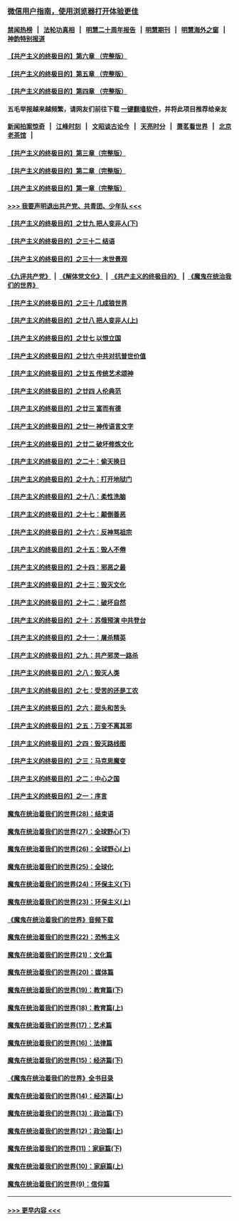 ### [微信用户指南，使用浏览器打开体验更佳](https://github.com/gfw-breaker/banned-news1/blob/master/indexes/wechat-guide.md?t=0)
#### [禁闻热榜](热点新闻.md?t=0)  &nbsp;&nbsp;|&nbsp;&nbsp; [法轮功真相](https://github.com/gfw-breaker/truth/blob/master/README.md?t=0) &nbsp;&nbsp;|&nbsp;&nbsp; [明慧二十周年报告](https://github.com/gfw-breaker/mh-reports/blob/master/README.md?t=0) &nbsp;&nbsp;|&nbsp;&nbsp;[明慧期刊](https://github.com/gfw-breaker/mh-qikan) &nbsp;&nbsp;|&nbsp;&nbsp; [明慧海外之窗](https://github.com/gfw-breaker/mh-news/blob/master/README.md?t=0) &nbsp;&nbsp;|&nbsp;&nbsp; [神韵特别报道](https://github.com/gfw-breaker/mh-news/blob/master/shenyun.md?t=0)
#### [【共产主义的终极目的】第六章 （完整版）](../pages/nsc422/n11428913.md?t=02112255) 
#### [【共产主义的终极目的】第五章 （完整版）](../pages/nsc422/n11428912.md?t=02112255) 
#### [【共产主义的终极目的】第四章 （完整版）](../pages/nsc422/n11428907.md?t=02112255) 
#### 五毛举报越来越频繁，请网友们前往下载 [一键翻墙软件](https://github.com/gfw-breaker/ssr-accounts)，并将此项目推荐给亲友
#### [新闻拍案惊奇](https://github.com/gfw-breaker/banned-news1/blob/master/pages/link4.md) &nbsp;&nbsp;|&nbsp;&nbsp; [江峰时刻](https://github.com/gfw-breaker/banned-news1/blob/master/pages/link4.md) &nbsp;&nbsp;|&nbsp;&nbsp; [文昭谈古论今](https://github.com/gfw-breaker/banned-news1/blob/master/pages/link4.md) &nbsp;&nbsp;|&nbsp;&nbsp; [天亮时分](https://github.com/gfw-breaker/banned-news1/blob/master/pages/link4.md) &nbsp;&nbsp;|&nbsp;&nbsp; [萧茗看世界](https://github.com/gfw-breaker/banned-news1/blob/master/pages/link4.md) &nbsp;&nbsp;|&nbsp;&nbsp; [北京老茶馆](https://github.com/gfw-breaker/banned-news1/blob/master/pages/link4.md) &nbsp;&nbsp;|&nbsp;&nbsp; 
#### [【共产主义的终极目的】第三章（完整版）](../pages/nsc422/n11428848.md?t=02112255) 
#### [【共产主义的终极目的】第二章（完整版）](../pages/nsc422/n11428831.md?t=02112255) 
#### [【共产主义的终极目的】第一章（完整版）](../pages/nsc422/n11417651.md?t=02112255) 
#### [>>> 我要声明退出共产党、共青团、少年队 <<<](https://github.com/begood0513/goodnews/blob/master/quit/letter.md) 
#### [【共产主义的终极目的】之廿九 把人变非人(下)](../pages/nsc422/n11344140.md?t=02112255) 
#### [【共产主义的终极目的】之三十二 结语](../pages/nsc422/n11360535.md?t=02112255) 
#### [【共产主义的终极目的】之三十一 末世景观](../pages/nsc422/n11351129.md?t=02112255) 
#### [《九评共产党》](https://github.com/begood0513/9ping.md/blob/master/README.md) &nbsp;|&nbsp; [《解体党文化》](../../../../jtdwh.md/blob/master/README.md)  &nbsp;|&nbsp; [《共产主义的终极目的》](../../../../gczydzjmd.md/blob/master/README.md) &nbsp;|&nbsp; [《魔鬼在统治我们的世界》](../../../../mgztzwmdsj.md/blob/master/README.md) 
#### [【共产主义的终极目的】之三十 几成狼世界](../pages/nsc422/n11348280.md?t=02112255) 
#### [【共产主义的终极目的】之廿八 把人变非人(上)](../pages/nsc422/n11340492.md?t=02112255) 
#### [【共产主义的终极目的】之廿七 以恨立国](../pages/nsc422/n11336944.md?t=02112255) 
#### [【共产主义的终极目的】之廿六 中共对抗普世价值](../pages/nsc422/n11324785.md?t=02112255) 
#### [【共产主义的终极目的】之廿五 传统艺术颂神](../pages/nsc422/n11296396.md?t=02112255) 
#### [【共产主义的终极目的】之廿四 人伦典范](../pages/nsc422/n11296397.md?t=02112255) 
#### [【共产主义的终极目的】之廿三 富而有德](../pages/nsc422/n11283598.md?t=02112255) 
#### [【共产主义的终极目的】之廿一 神传语言文字](../pages/nsc422/n11263265.md?t=02112255) 
#### [【共产主义的终极目的】之廿二 破坏修炼文化](../pages/nsc422/n11245728.md?t=02112255) 
#### [【共产主义的终极目的】之二十：偷天换日](../pages/nsc422/n11238846.md?t=02112255) 
#### [【共产主义的终极目的】之十九：打开地狱门](../pages/nsc422/n11206376.md?t=02112255) 
#### [【共产主义的终极目的】之十八：柔性洗脑](../pages/nsc422/n11199994.md?t=02112255) 
#### [【共产主义的终极目的】之十七：颠倒善恶](../pages/nsc422/n11179782.md?t=02112255) 
#### [【共产主义的终极目的】之十六：反神骂祖宗](../pages/nsc422/n11166798.md?t=02112255) 
#### [【共产主义的终极目的】之十五：毁人不倦](../pages/nsc422/n11166792.md?t=02112255) 
#### [【共产主义的终极目的】之十四：邪恶之最](../pages/nsc422/n11150249.md?t=02112255) 
#### [【共产主义的终极目的】之十三：毁灭文化](../pages/nsc422/n11135227.md?t=02112255) 
#### [【共产主义的终极目的】之十二：破坏自然](../pages/nsc422/n11135214.md?t=02112255) 
#### [【共产主义的终极目的】之十：苏俄预演 中共登台](../pages/nsc422/n11118424.md?t=02112255) 
#### [【共产主义的终极目的】之十一：屠杀精英](../pages/nsc422/n11118442.md?t=02112255) 
#### [【共产主义的终极目的】之九：共产邪灵一路杀](../pages/nsc422/n11114139.md?t=02112255) 
#### [【共产主义的终极目的】之八：毁灭人类](../pages/nsc422/n11108503.md?t=02112255) 
#### [【共产主义的终极目的】之七：受苦的还是工农](../pages/nsc422/n11101809.md?t=02112255) 
#### [【共产主义的终极目的】之六：甜头和苦头](../pages/nsc422/n11096971.md?t=02112255) 
#### [【共产主义的终极目的】之五：万变不离其邪](../pages/nsc422/n11091285.md?t=02112255) 
#### [【共产主义的终极目的】之四：毁灭路线图](../pages/nsc422/n11086284.md?t=02112255) 
#### [【共产主义的终极目的】之三：马克思魔变](../pages/nsc422/n11061941.md?t=02112255) 
#### [【共产主义的终极目的】之二：中心之国](../pages/nsc422/n11047728.md?t=02112255) 
#### [【共产主义的终极目的】之一：序言](../pages/nsc422/n11086077.md?t=02112255) 
#### [魔鬼在统治着我们的世界(28)：结束语](../pages/nsc422/n10936246.md?t=02112255) 
#### [魔鬼在统治着我们的世界(27)：全球野心(下)](../pages/nsc422/n10928319.md?t=02112255) 
#### [魔鬼在统治着我们的世界(26)：全球野心(上)](../pages/nsc422/n10900318.md?t=02112255) 
#### [魔鬼在统治着我们的世界(25)：全球化](../pages/nsc422/n10788205.md?t=02112255) 
#### [魔鬼在统治着我们的世界(24)：环保主义(下)](../pages/nsc422/n10695307.md?t=02112255) 
#### [魔鬼在统治着我们的世界(23)：环保主义(上)](../pages/nsc422/n10688613.md?t=02112255) 
#### [《魔鬼在统治着我们的世界》音频下载](../pages/nsc422/n10635553.md?t=02112255) 
#### [魔鬼在统治着我们的世界(22)：恐怖主义](../pages/nsc422/n10614727.md?t=02112255) 
#### [魔鬼在统治着我们的世界(21)：文化篇](../pages/nsc422/n10597706.md?t=02112255) 
#### [魔鬼在统治着我们的世界(20)：媒体篇](../pages/nsc422/n10586579.md?t=02112255) 
#### [魔鬼在统治着我们的世界(19)：教育篇(下)](../pages/nsc422/n10564808.md?t=02112255) 
#### [魔鬼在统治着我们的世界(18)：教育篇(上)](../pages/nsc422/n10526970.md?t=02112255) 
#### [魔鬼在统治着我们的世界(17)：艺术篇](../pages/nsc422/n10499093.md?t=02112255) 
#### [魔鬼在统治着我们的世界(16)：法律篇](../pages/nsc422/n10485969.md?t=02112255) 
#### [魔鬼在统治着我们的世界(15)：经济篇(下)](../pages/nsc422/n10469975.md?t=02112255) 
#### [《魔鬼在统治着我们的世界》全书目录](../pages/nsc422/n10464261.md?t=02112255) 
#### [魔鬼在统治着我们的世界(14)：经济篇(上)](../pages/nsc422/n10457370.md?t=02112255) 
#### [魔鬼在统治着我们的世界(13)：政治篇(下)](../pages/nsc422/n10448270.md?t=02112255) 
#### [魔鬼在统治着我们的世界(12)：政治篇(上)](../pages/nsc422/n10444576.md?t=02112255) 
#### [魔鬼在统治着我们的世界(11)：家庭篇(下)](../pages/nsc422/n10440961.md?t=02112255) 
#### [魔鬼在统治着我们的世界(10)：家庭篇(上)](../pages/nsc422/n10435448.md?t=02112255) 
#### [魔鬼在统治着我们的世界(9)：信仰篇](../pages/nsc422/n10432159.md?t=02112255) 

----
#### [ >>> 更早内容 <<< ](../indexes/nsc422-earlier.md)
